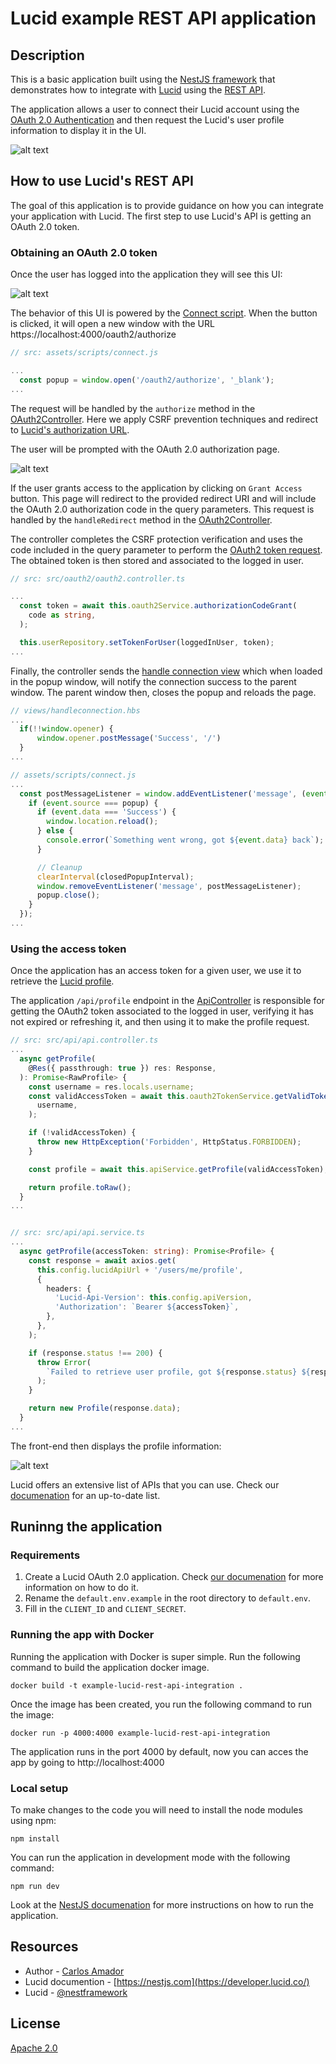 # Lucid example REST API application
## Description

This is a basic application built using the [NestJS framework](https://developer.lucid.co/rest-api) that demonstrates how to integrate with [Lucid](https://lucid.co/) using the [REST API](https://developer.lucid.co/rest-api).

The application allows a user to connect their Lucid account using the [OAuth 2.0 Authentication](https://developer.lucid.co/rest-api/v1/#authentication) and then request the Lucid's user profile information to display it in the UI.

![alt text](documentation/app.gif)

## How to use Lucid's REST API

The goal of this application is to provide guidance on how you can integrate your application with Lucid. The first step to use Lucid's API is getting an OAuth 2.0 token.
### Obtaining an OAuth 2.0 token

Once the user has logged into the application they will see this UI:

![alt text](documentation/connectaccount.png)

The behavior of this UI is powered by the [Connect script](assets/scripts/connect.js). When the button is clicked, it will open a new window with the URL https://localhost:4000/oauth2/authorize

```js
// src: assets/scripts/connect.js

...
  const popup = window.open('/oauth2/authorize', '_blank');
...
```

The request will be handled by the `authorize` method in the [OAuth2Controller](src/oauth2//oauth2.controller.ts). Here we apply CSRF prevention techniques and redirect to [Lucid's authorization URL](https://developer.lucid.co/rest-api/v1/#access-token-endpoints). 

The user will be prompted with the OAuth 2.0 authorization page.

![alt text](documentation/authorizationpage.png)

If the user grants access to the application by clicking on `Grant Access` button. This page will redirect to the provided redirect URI and will include the OAuth 2.0 authorization code in the query parameters. This request is handled by the `handleRedirect` method in the [OAuth2Controller](src/oauth2//oauth2.controller.ts).

The controller completes the CSRF protection verification and uses the code included in the query parameter to perform the [OAuth2 token request](https://developer.lucid.co/rest-api/v1/#create-access-token). The obtained token is then stored and associated to the logged in user.

```ts
// src: src/oauth2/oauth2.controller.ts

...
  const token = await this.oauth2Service.authorizationCodeGrant(
    code as string,
  );

  this.userRepository.setTokenForUser(loggedInUser, token);
...
```

Finally, the controller sends the [handle connection view](views/handleconnection.hbs) which when loaded in the popup window, will notify the connection success to the parent window. The parent window then, closes the popup and reloads the page.

```js
// views/handleconnection.hbs
...
  if(!!window.opener) {
      window.opener.postMessage('Success', '/')
  }
...

// assets/scripts/connect.js
...
  const postMessageListener = window.addEventListener('message', (event) => {
    if (event.source === popup) {
      if (event.data === 'Success') {
        window.location.reload();
      } else {
        console.error(`Something went wrong, got ${event.data} back`);
      }

      // Cleanup
      clearInterval(closedPopupInterval);
      window.removeEventListener('message', postMessageListener);
      popup.close();
    }
  });
...

```

### Using the access token

Once the application has an access token for a given user, we use it to retrieve the [Lucid profile](https://developer.lucid.co/rest-api/v1/#get-profile86).

The application `/api/profile` endpoint in the [ApiController](src/api/api.controller.ts) is responsible for getting the OAuth2 token associated to the logged in user, verifying it has not expired or refreshing it, and then using it to make the profile request.

```ts
// src: src/api/api.controller.ts
...
  async getProfile(
    @Res({ passthrough: true }) res: Response,
  ): Promise<RawProfile> {
    const username = res.locals.username;
    const validAccessToken = await this.oauth2TokenService.getValidTokenForUser(
      username,
    );

    if (!validAccessToken) {
      throw new HttpException('Forbidden', HttpStatus.FORBIDDEN);
    }

    const profile = await this.apiService.getProfile(validAccessToken);

    return profile.toRaw();
  }
...


// src: src/api/api.service.ts
...
  async getProfile(accessToken: string): Promise<Profile> {
    const response = await axios.get(
      this.config.lucidApiUrl + '/users/me/profile',
      {
        headers: { 
          'Lucid-Api-Version': this.config.apiVersion,
          'Authorization': `Bearer ${accessToken}`,
        },
      },
    );

    if (response.status !== 200) {
      throw Error(
        `Failed to retrieve user profile, got ${response.status} ${response.statusText}: ${response.data}`,
      );
    }

    return new Profile(response.data);
  }
...
```

The front-end then displays the profile information:

![alt text](documentation/profile.png)

Lucid offers an extensive list of APIs that you can use. Check our [documenation](https://developer.lucid.co/rest-api) for an up-to-date list.


## Runinng the application

### Requirements
1. Create a Lucid OAuth 2.0 application. Check [our documenation](https://developer.lucid.co/guides/#step-1-create-a-new-application-on-the-developer-portal) for more information on how to do it.
2. Rename the `default.env.example` in the root directory to `default.env`.
3. Fill in the `CLIENT_ID` and `CLIENT_SECRET`.

### Running the app with Docker

Running the application with Docker is super simple. Run the following command to build the application docker image. 

```
docker build -t example-lucid-rest-api-integration .
```

Once the image has been created, you run the following command to run the image:

```
docker run -p 4000:4000 example-lucid-rest-api-integration
```

The application runs in the port 4000 by default, now you can acces the app by going to http://localhost:4000

### Local setup

To make changes to the code you will need to install the node modules using npm:

```
npm install
```

You can run the application in development mode with the following command:

```
npm run dev
```

Look at the [NestJS documenation](https://docs.nestjs.com/first-steps) for more instructions on how to run the application.

## Resources

- Author - [Carlos Amador](https://github.com/camador-lucid)
- Lucid documention - [https://nestjs.com](https://developer.lucid.co/)
- Lucid  - [@nestframework](https://twitter.com/nestframework)

## License

[Apache 2.0](LICENSE)

